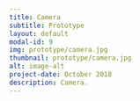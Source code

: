 ```yaml
---
title: Camera
subtitle: Prototype
layout: default
modal-id: 9
img: prototype/camera.jpg
thumbnail: prototype/camera.jpg
alt: image-alt
project-date: October 2018
description: Camera.
---
```


